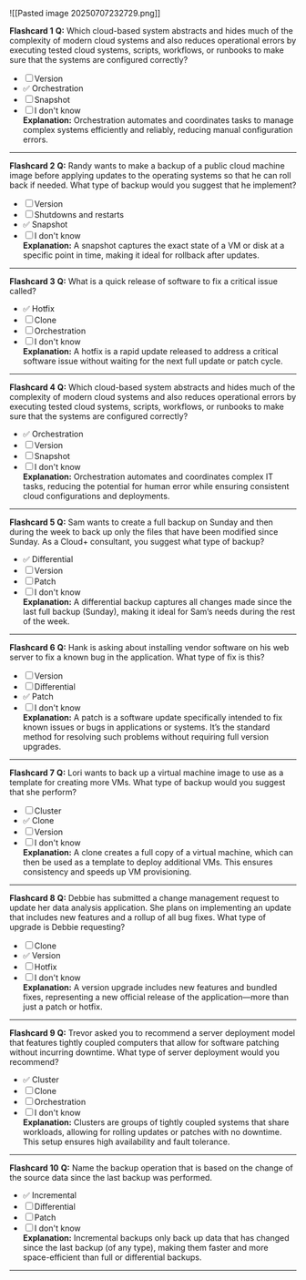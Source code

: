 ![[Pasted image 20250707232729.png]]

**Flashcard 1**
**Q:** Which cloud-based system abstracts and hides much of the complexity of modern cloud systems and also reduces operational errors by executing tested cloud systems, scripts, workflows, or runbooks to make sure that the systems are configured correctly?
- ☐ Version
- ✅ Orchestration
- ☐ Snapshot
- ☐ I don't know  
**Explanation:** Orchestration automates and coordinates tasks to manage complex systems efficiently and reliably, reducing manual configuration errors.

---
**Flashcard 2**
**Q:** Randy wants to make a backup of a public cloud machine image before applying updates to the operating systems so that he can roll back if needed. What type of backup would you suggest that he implement?
- ☐ Version
- ☐ Shutdowns and restarts
- ✅ Snapshot
- ☐ I don't know  
**Explanation:** A snapshot captures the exact state of a VM or disk at a specific point in time, making it ideal for rollback after updates.

---
**Flashcard 3**
**Q:** What is a quick release of software to fix a critical issue called?
- ✅ Hotfix
- ☐ Clone
- ☐ Orchestration
- ☐ I don't know  
**Explanation:** A hotfix is a rapid update released to address a critical software issue without waiting for the next full update or patch cycle.

---

**Flashcard 4**
**Q:** Which cloud-based system abstracts and hides much of the complexity of modern cloud systems and also reduces operational errors by executing tested cloud systems, scripts, workflows, or runbooks to make sure that the systems are configured correctly?
- ✅ Orchestration
- ☐ Version
- ☐ Snapshot
- ☐ I don't know  
**Explanation:** Orchestration automates and coordinates complex IT tasks, reducing the potential for human error while ensuring consistent cloud configurations and deployments.

---

**Flashcard 5**
**Q:** Sam wants to create a full backup on Sunday and then during the week to back up only the files that have been modified since Sunday. As a Cloud+ consultant, you suggest what type of backup?
- ✅ Differential
- ☐ Version
- ☐ Patch
- ☐ I don't know  
**Explanation:** A differential backup captures all changes made since the last full backup (Sunday), making it ideal for Sam’s needs during the rest of the week.

---
**Flashcard 6**
**Q:** Hank is asking about installing vendor software on his web server to fix a known bug in the application. What type of fix is this?
- ☐ Version
- ☐ Differential
- ✅ Patch
- ☐ I don't know  
**Explanation:** A patch is a software update specifically intended to fix known issues or bugs in applications or systems. It’s the standard method for resolving such problems without requiring full version upgrades.

---

**Flashcard 7**
**Q:** Lori wants to back up a virtual machine image to use as a template for creating more VMs. What type of backup would you suggest that she perform?
- ☐ Cluster
- ✅ Clone
- ☐ Version
- ☐ I don't know  
**Explanation:** A clone creates a full copy of a virtual machine, which can then be used as a template to deploy additional VMs. This ensures consistency and speeds up VM provisioning.

----

**Flashcard 8**
**Q:** Debbie has submitted a change management request to update her data analysis application. She plans on implementing an update that includes new features and a rollup of all bug fixes. What type of upgrade is Debbie requesting?
- ☐ Clone
- ✅ Version
- ☐ Hotfix
- ☐ I don't know  
**Explanation:** A version upgrade includes new features and bundled fixes, representing a new official release of the application—more than just a patch or hotfix.

---
**Flashcard 9**
**Q:** Trevor asked you to recommend a server deployment model that features tightly coupled computers that allow for software patching without incurring downtime. What type of server deployment would you recommend?
- ✅ Cluster
- ☐ Clone
- ☐ Orchestration
- ☐ I don't know  
**Explanation:** Clusters are groups of tightly coupled systems that share workloads, allowing for rolling updates or patches with no downtime. This setup ensures high availability and fault tolerance.

---
**Flashcard 10**
**Q:** Name the backup operation that is based on the change of the source data since the last backup was performed.
- ✅ Incremental
- ☐ Differential
- ☐ Patch
- ☐ I don't know  
**Explanation:** Incremental backups only back up data that has changed since the last backup (of any type), making them faster and more space-efficient than full or differential backups.

---
